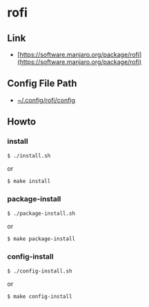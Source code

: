 
# rofi

## Link

* [https://software.manjaro.org/package/rofi](https://software.manjaro.org/package/rofi)


## Config File Path

* [~/.config/rofi/config](config/rofi/config)


## Howto


### install

``` sh
$ ./install.sh
```

or

``` sh
$ make install
```


### package-install

``` sh
$ ./package-install.sh
```

or

``` sh
$ make package-install
```


### config-install

``` sh
$ ./config-install.sh
```

or

``` sh
$ make config-install
```
